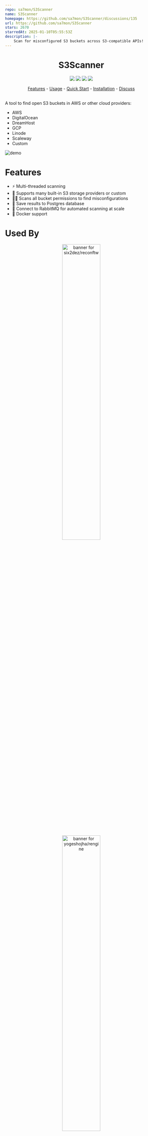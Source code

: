 ```yaml
---
repo: sa7mon/S3Scanner
name: S3Scanner
homepage: https://github.com/sa7mon/S3Scanner/discussions/135
url: https://github.com/sa7mon/S3Scanner
stars: 2670
starredAt: 2025-01-10T05:55:53Z
description: |-
    Scan for misconfigured S3 buckets across S3-compatible APIs!
---
```


<h1 align="center">
S3Scanner
</h1>

<p align="center">
<a href="https://opensource.org/licenses/MIT"><img src="https://img.shields.io/badge/License-MIT-yellow.svg"/></a>
<a href="https://github.com/sponsors/sa7mon/"><img src="https://img.shields.io/github/sponsors/sa7mon" /></a>
<a href="https://github.com/sa7mon/S3Scanner/issues"><img src="https://img.shields.io/badge/contributions-welcome-brightgreen.svg?style=flat"/></a>
<a href="https://github.com/sa7mon/S3Scanner/releases/latest"><img src="https://img.shields.io/github/v/release/sa7mon/s3scanner" /></a>
</p>
<p align="center">
<a href="#features">Features</a> - <a href="#usage">Usage</a> - <a href="#quick-start">Quick Start</a> - <a href="#installation">Installation</a> - <a href="https://github.com/sa7mon/S3Scanner/discussions">Discuss</a> 
</p>
<br>
A tool to find open S3 buckets in AWS or other cloud providers:

- AWS
- DigitalOcean
- DreamHost
- GCP
- Linode
- Scaleway
- Custom

<img alt="demo" src="https://github.com/sa7mon/S3Scanner/assets/3712226/cfa16801-2a44-4ae9-ad85-9dd466390cd9">

# Features

* ⚡️ Multi-threaded scanning
* 🔭 Supports many built-in S3 storage providers or custom
* 🕵️‍♀️ Scans all bucket permissions to find misconfigurations
* 💾 Save results to Postgres database
* 🐇 Connect to RabbitMQ for automated scanning at scale
* 🐳 Docker support

# Used By

<p align="center">
  <a href="https://github.com/six2dez/reconftw"><img src="https://github.com/six2dez/reconftw/blob/main/images/banner.png" alt="banner for six2dez/reconftw" width="50%"></a>
  <a href="https://github.com/yogeshojha/rengine"><img src="https://github.com/yogeshojha/rengine/blob/master/.github/screenshots/banner.gif" alt="banner for yogeshojha/rengine" width="50%"/></a>
  <a href="https://github.com/pry0cc/axiom"><img src="https://raw.githubusercontent.com/pry0cc/axiom/master/screenshots/axiom_banner.png" alt="banner for pry0cc/axiom - reads 'the dynamic infrastructure framework for everybody'" width="50%" /></a>
</p>

# Usage

```
INPUT: (1 required)
  -bucket        string  Name of bucket to check.
  -bucket-file   string  File of bucket names to check.
  -mq                    Connect to RabbitMQ to get buckets. Requires config file key "mq". Default: "false"

OUTPUT:
  -db       Save results to a Postgres database. Requires config file key "db.uri". Default: "false"
  -json     Print logs to stdout in JSON format instead of human-readable. Default: "false"

OPTIONS:
  -enumerate           Enumerate bucket objects (can be time-consuming). Default: "false"
  -provider    string  Object storage provider: aws, custom, digitalocean, dreamhost, gcp, linode, scaleway - custom requires config file. Default: "aws"
  -threads     int     Number of threads to scan with. Default: "4"

DEBUG:
  -verbose     Enable verbose logging. Default: "false"
  -version     Print version Default: "false"

If config file is required these locations will be searched for config.yml: "." "/etc/s3scanner/" "$HOME/.s3scanner/"
```

# 🚀 Support
If you've found this tool useful, please consider donating to support its development. You can find sponsor options on the side of this repo page or in [FUNDING.yml](.github/FUNDING.yml)

<div align="center"><a href="https://www.tines.com/?utm_source=oss&utm_medium=sponsorship&utm_campaign=s3scanner"><img src="https://user-images.githubusercontent.com/3712226/146481766-a331b010-29c4-4537-ac30-9a4b4aad06b3.png" height=50 width=140></a></div>

<p align="center">Huge thank you to <a href="https://www.tines.com/?utm_source=oss&utm_medium=sponsorship&utm_campaign=s3scanner">tines</a> for being an ongoing sponsor of this project.</p>

# Quick Start

Scan AWS for bucket names listed in a file, enumerate all objects
  ```shell
  $ s3scanner -bucket-file names.txt -enumerate
   ```

Scan a bucket in GCP, enumerate all objects, and save results to database
  ```shell
  $ s3scanner -provider gcp -db -bucket my-bucket -enumerate
  ```

# Installation

| Platform                  | Version                                                                                                                                                       | Steps                                                                                      |
|---------------------------|---------------------------------------------------------------------------------------------------------------------------------------------------------------|--------------------------------------------------------------------------------------------|
| BlackArch                 | [![BlackArch package](https://repology.org/badge/version-for-repo/blackarch/s3scanner.svg?header=BlackArch)](https://repology.org/project/s3scanner/versions) | `pacman -S s3scanner`                                                                      |
| Docker                    | ![Docker release](https://img.shields.io/github/v/release/sa7mon/s3scanner?label=Docker)                                                                      | `docker run ghcr.io/sa7mon/s3scanner`                                                      |
| Go                        | ![Golang](https://img.shields.io/github/v/release/sa7mon/s3scanner?label=Go)                                                                                  | `go install -v github.com/sa7mon/s3scanner@latest`                                         |
| Kali Linux                | [![Kali package](https://repology.org/badge/version-for-repo/kali_rolling/s3scanner.svg?header=Kali+Linux)](https://repology.org/project/s3scanner/versions)  | `apt install s3scanner`                                                                    |
| MacOS                     | [![homebrew version](https://img.shields.io/homebrew/v/s3scanner)](https://github.com/Homebrew/homebrew-core/blob/master/Formula/s/s3scanner.rb)              | `brew install s3scanner`                                                                   |
| Parrot OS                 | [![Parrot package](https://repology.org/badge/version-for-repo/parrot/s3scanner.svg?header=Parrot+OS)](https://repology.org/project/s3scanner/versions)       | `apt install s3scanner`                                                                    |
| Windows - winget          |                                                                                                                                                               | `winget install s3scanner`                                                                 |
| NixOS stable              | [![nixpkgs unstable package](https://repology.org/badge/version-for-repo/nix_stable_24_05/s3scanner.svg)](https://repology.org/project/s3scanner/versions)    | `nix-shell -p s3scanner`                                                                   |
| NixOS unstable            | [![nixpkgs unstable package](https://repology.org/badge/version-for-repo/nix_unstable/s3scanner.svg)](https://repology.org/project/s3scanner/versions)        | `nix-shell -p s3scanner`                                                                   |
| Other - Build from source | ![GitHub release](https://img.shields.io/github/v/release/sa7mon/s3scanner?label=Git)                                                                         | `git clone git@github.com:sa7mon/S3Scanner.git && cd S3Scanner && go build -o s3scanner .` |

# Using

## Input

`s3scanner` requires exactly one type of input: `-bucket`, `-bucket-file`, or `-mq`.

```
INPUT: (1 required)
  -bucket        string  Name of bucket to check.
  -bucket-file   string  File of bucket names to check.
  -mq                    Connect to RabbitMQ to get buckets. Requires config file key "mq". Default: "false"
```

*`-bucket`*
------------

Scan a single bucket

```shell
s3scanner -bucket secret_uploads
```

*`-bucket-file`*
----------------
Scans every bucket name listed in file

```
s3scanner -bucket-file names.txt
```
where `names.txt` contains one bucket name per line

```
$ cat names.txt
bucket123
assets
image-uploads
```

Bucket names listed multiple times will only be scanned once.

*`-mq`*
-------

Connects to a RabbitMQ server and consumes messages containing bucket names to scan.

```
s3scanner -mq
```

Messages should be JSON-encoded [`Bucket`](https://github.com/sa7mon/s3scanner/blob/main/bucket/bucket.go) objects - refer to [`mqingest`](https://github.com/sa7mon/s3scanner/blob/main/cmd/mqingest/mqingest.go) for a Golang publishing example.

`-mq` requires the `mq.uri` and `mq.queue_name` config file keys. See Config File section for example.

## Output

```
OUTPUT:
  -db       Save results to a Postgres database. Requires config file key "db.uri". Default: "false"
  -json     Print logs to stdout in JSON format instead of human-readable. Default: "false"
```

*`-db`*
----------

Saves all scan results to a PostgreSQL database

```shell
s3scanner -bucket images -db
```

* Requires the `db.uri` config file key. See Config File section for example.
* If using `-db`, results will also be printed to the console if using `-json` or the default human-readable output mode.
* `s3scanner` runs Gorm's [Auto Migration](https://gorm.io/docs/migration.html#Auto-Migration) feature each time it connects two the database. If
the schema already has tables with names Gorm expects, it may change these tables' structure. It is recommended to create a Postgres schema dedicated to `s3scanner` results.

*`-json`*
----------

Instead of outputting scan results to console in human-readable format, output machine-readable JSON.

```shell
s3scanner -bucket images -json
```

This will print one JSON object per line to the console, which can then be piped to `jq` or other tools that accept JSON input.

**Example**: Print bucket name and region for all buckets that exist

```shell
$ s3scanner -bucket-file names.txt -json | jq -r '. | select(.bucket.exists==1) | [.bucket.name, .bucket.region] | join(" - ")'       
10000 - eu-west-1
10000.pizza - ap-southeast-1
images_staging - us-west-2
```

## Options

```
OPTIONS:
  -enumerate           Enumerate bucket objects (can be time-consuming). Default: "false"
  -provider    string  Object storage provider: aws, custom, digitalocean, dreamhost, gcp, linode, scaleway - custom requires config file. Default: "aws"
  -threads     int     Number of threads to scan with. Default: "4"
```

*`-enumerate`*
--------------

Enumerate all objects stored in bucket. By default, `s3scanner` will only check permissions of buckets.
```shell
s3scanner -bucket attachments -enumerate
```

* **Note:** This can take a long time if there are a large number of objects stored.
* When enumerating, `s3scanner` will request "pages" of 1,000 objects. If there are more than 5,000 pages of objects, it will skip the rest.

*`-provider`*
-------------

Name of storage provider to use when checking buckets.

```shell
s3scanner -bucket assets -provider gcp
```

* Use "custom" when targeting a currently unsupported or local network storage provider.
* "custom" provider requires config file keys under `providers.custom` listed in the Config File section.

*`-threads`*
------------

Number of threads to scan with.

```shell
s3scanner -bucket secret_docs -threads 8
```

* Increasing threads will increase the number of buckets being scanned simultaneously, but will not speed up object enumeration. Enumeration is currently single-threaded per bucket.

## Debug

```
DEBUG:
  -verbose     Enable verbose logging. Default: "false"
  -version     Print version Default: "false"
```

*`-verbose`*
------------

Enables verbose logging of debug messages. This option will produce a lot of logs and is not recommended to use unless filing a bug report.

```shell
s3scanner -bucket spreadsheets -verbose
```

*`-version`*
------------

Print the version info and exit.

```shell
s3scanner -version
```

* Will print `dev` if compiled from source.

# Development

A docker compose file is included which creates 4 containers:

* rabbitmq
* postgres
* app
* mitm

2 profiles are configured:

- `dev` - Standard development environment
- `dev-mitm` - Environment configured with `mitmproxy` for easier observation of HTTP traffic when debugging or adding new providers.

To bring up the dev environment run `make dev` or `make dev-mitm`. Drop into the `app` container with `docker exec -it -w /app app_dev sh`, then `go run .`
If using the `dev-mitm` profile, open `http://127.0.0.1:8081` in a browser to view and manipulate HTTP calls being made from the app container.

# Config File

If using flags that require config options, `s3scanner` will search for `config.yml` in:
 
* (current directory)
* `/etc/s3scanner/`
* `$HOME/.s3scanner/`

```yaml
# Required by -db
db:
  uri: "postgresql://user:pass@db.host.name:5432/schema_name"

# Required by -mq
mq:
  queue_name: "aws"
  uri: "amqp://user:pass@localhost:5672"

# providers.custom required by `-provider custom`
#   address_style - Addressing style used by endpoints.
#     type: string
#     values: "path" or "vhost"
#   endpoint_format - Format of endpoint URLs. Should contain '$REGION' as placeholder for region name
#     type: string
#   insecure - Ignore SSL errors
#     type: boolean
# regions must contain at least one option
providers:
  custom: 
    address_style: "path"
    endpoint_format: "https://$REGION.vultrobjects.com"
    insecure: false
    regions:
      - "ewr1"
```

When `s3scanner` parses the config file, it will take the `endpoint_format` and replace `$REGION` for all `regions` listed to create a list of endpoint URLs.

# S3 compatible APIs

**Note:** `S3Scanner` currently only supports scanning for anonymous user permissions of non-AWS services

📚 More information on non-AWS APIs can be found [in the project wiki](https://github.com/sa7mon/S3Scanner/wiki/S3-Compatible-APIs).

## Permissions

This tool will attempt to get all available information about a bucket, but it's up to you to interpret the results.

[Possible permissions](https://docs.aws.amazon.com/AmazonS3/latest/user-guide/set-bucket-permissions.html) for buckets:

* Read - List and view all files
* Write - Write files to bucket
* Read ACP - Read all Access Control Policies attached to bucket
* Write ACP - Write Access Control Policies to bucket
* Full Control - All above permissions

Any or all of these permissions can be set for the 2 main user groups:
* Authenticated Users
* Public Users (those without AWS credentials set)
* Individual users/groups (out of scope of this tool)

**What this means:** Just because a bucket doesn't allow reading/writing ACLs doesn't mean you can't read/write files in the bucket. Conversely, you may be able to list ACLs but not read/write to the bucket

# License

MIT

